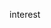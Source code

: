 interest

<!---
ddk070/ddk070 is a ✨ special ✨ repository because its `README.md` (this file) appears on your GitHub profile.
You can click the Preview link to take a look at your changes.

有些東西學過，但都忘得差不多了。根本不敢說><
因為太基本又很廢話
、github、VScode、python(但幾乎都忘記了)、C++(但幾乎都忘記了)

- 大學生<br>
( 程式只是興趣，非本科生 )<br>
( 請各位多多指教!! )<br>

💻 與程式相關的學過 
- HTML、CSS、JavaScript
- Dreamwear
- Bootstrap
- Markdown
- git
- vim

🪄 現繼續研究
-  Astro Framework、Linux、powershell

⚙️ 除了程式以外，淺學過
- 3D ( Maya、Blender、SP )
- 2D ( Photoshop、CLIP STUDIO PAINT )
- 2D動畫 ( CLIP STUDIO PAINT、OpenToonz、Flipaclip )
- 剪輯 ( Audacity、DaVinci Resolve、剪映、Adobe After Effects )
- 文書 ( Word、Excel、PowerPoint )
- 手工雕塑、劇本、分鏡、動態分鏡、攝影

🪄 現繼續研究
* Maya、Blender、Zbrush

--->
